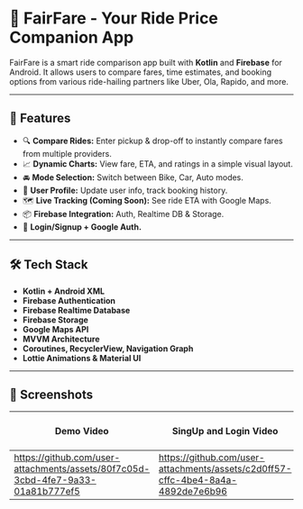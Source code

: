 # 🚕 FairFare - Your Ride Price Companion App

FairFare is a smart ride comparison app built with **Kotlin** and **Firebase** for Android. It allows users to compare fares, time estimates, and booking options from various ride-hailing partners like Uber, Ola, Rapido, and more.

---

## 📱 Features

- 🔍 **Compare Rides:** Enter pickup & drop-off to instantly compare fares from multiple providers.
- 📈 **Dynamic Charts:** View fare, ETA, and ratings in a simple visual layout.
- 🚘 **Mode Selection:** Switch between Bike, Car, Auto modes.
- 👤 **User Profile:** Update user info, track booking history.
- 🗺️ **Live Tracking (Coming Soon):** See ride ETA with Google Maps.
- 📦 **Firebase Integration:** Auth, Realtime DB & Storage.
- 🔐 **Login/Signup + Google Auth.**

---

## 🛠️ Tech Stack

- **Kotlin + Android XML**
- **Firebase Authentication**
- **Firebase Realtime Database**
- **Firebase Storage**
- **Google Maps API**
- **MVVM Architecture**
- **Coroutines, RecyclerView, Navigation Graph**
- **Lottie Animations & Material UI**

---

## 📸 Screenshots

|Demo Video|SingUp and Login Video| Splash Screen | Login Screen | SignUp Screen | GoogleAuth. | Home Screen | Profile |Track |ModeFair|Animate And Show Comparision|Comparison Cards|Navigation| 
|--------------|---------------|--------------|--------------|--------------|--------------|--------------|--------------|--------------|--------------|--------------|--------------|--------------|
|https://github.com/user-attachments/assets/80f7c05d-3cbd-4fe7-9a33-01a81b777ef5 |https://github.com/user-attachments/assets/c2d0ff57-cffc-4be4-8a4a-4892de7e6b96|![Image](https://github.com/user-attachments/assets/556b3a15-c90c-4224-ae9e-5a4c712270ed) | ![Image](https://github.com/user-attachments/assets/707e9e18-5732-4456-8d81-3f6349c619b5)  | ![Image](https://github.com/user-attachments/assets/992b6326-28e8-47bd-8ae4-a8590add6a32) |![Image](https://github.com/user-attachments/assets/c5f117b9-8b37-460a-a809-ef6e4b85401b)|![Image](https://github.com/user-attachments/assets/f44449e7-c8c9-4424-b575-a9a51c6933fb)|![Image](https://github.com/user-attachments/assets/a9347532-191d-4bc4-b4e4-722674f19032)|![Image](https://github.com/user-attachments/assets/a481a632-f6fb-420b-b636-0a07b5a5131d)|![Image](https://github.com/user-attachments/assets/0ed19b45-7a1e-4420-a579-0f08fe04c122)|![Image](https://github.com/user-attachments/assets/e4a7c158-b0df-45ba-bca1-3c726da7ba9f)|![Image](https://github.com/user-attachments/assets/087645ea-3a4d-4dd7-915e-5dc07dc26c25)|![Image](https://github.com/user-attachments/assets/36fbe9f0-3875-45fd-a1f5-29379eed53bb)|

